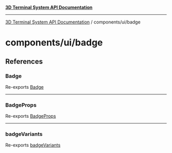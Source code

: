 [**3D Terminal System API Documentation**](../../../README.md)

***

[3D Terminal System API Documentation](../../../README.md) / components/ui/badge

# components/ui/badge

## References

### Badge

Re-exports [Badge](functions/Badge.md)

***

### BadgeProps

Re-exports [BadgeProps](interfaces/BadgeProps.md)

***

### badgeVariants

Re-exports [badgeVariants](variables/badgeVariants.md)
